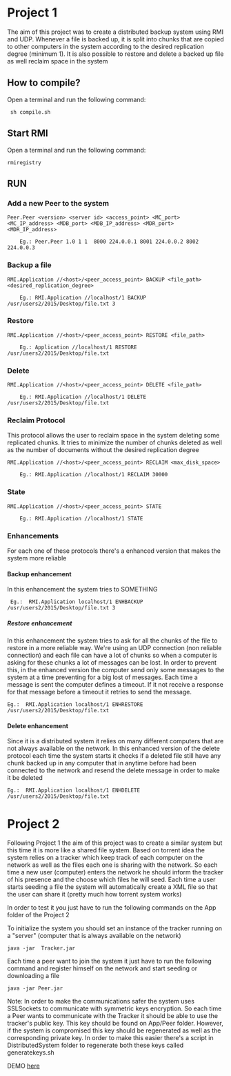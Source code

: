 # Project 1

The aim of this project was to create a distributed backup system using RMI and UDP. Whenever a file is backed up, it is split into chunks that are copied to other computers in the system according to the desired replication degree (minimum 1). It is also possible to restore and delete a backed up file as well reclaim space in the system

## How to compile?
 
 Open a terminal and run the following command:

     sh compile.sh


## Start RMI

 Open a terminal and run the following command:
    
    rmiregistry

## RUN

### Add a new Peer to the system

    Peer.Peer <version> <server id> <access_point> <MC_port> <MC_IP_address> <MDB_port> <MDB_IP_address> <MDR_port> <MDR_IP_address>

        Eg.: Peer.Peer 1.0 1 1  8000 224.0.0.1 8001 224.0.0.2 8002 224.0.0.3

### Backup a file

	RMI.Application //<host>/<peer_access_point> BACKUP <file_path> <desired_replication_degree>

		Eg.: RMI.Application //localhost/1 BACKUP /usr/users2/2015/Desktop/file.txt 3

### Restore

	RMI.Application //<host>/<peer_access_point> RESTORE <file_path>

		Eg.: Application //localhost/1 RESTORE /usr/users2/2015/Desktop/file.txt 

### Delete

	RMI.Application //<host>/<peer_access_point> DELETE <file_path>

		Eg.: RMI.Application //localhost/1 DELETE /usr/users2/2015/Desktop/file.txt

### Reclaim Protocol

This protocol allows the user to reclaim space in the system deleting some replicated chunks. It tries to minimize the number of chunks deleted as well as the number of documents without the desired replication degree

	RMI.Application //<host>/<peer_access_point> RECLAIM <max_disk_space>

		Eg.: RMI.Application //localhost/1 RECLAIM 30000

### State

	RMI.Application //<host>/<peer_access_point> STATE

		Eg.: RMI.Application //localhost/1 STATE


### Enhancements

  For each one of these protocols there's a enhanced version that makes the system more reliable

  #### Backup enhancement
  
  In this enhancement the system tries to SOMETHING

     Eg.:  RMI.Application localhost/1 ENHBACKUP /usr/users2/2015/Desktop/file.txt 3
  
  ##### Restore  enhancement
  
  In this enhancement the system tries to ask for all the chunks of the file to restore in a more reliable way. We're using an UDP connection (non reliable connection) and each file can have a lot of chunks so when a computer is asking for these chunks a lot of messages can be lost. In order to prevent this, in the enhanced version the computer send only some messages to the system at a time preventing for a big lost of messages. Each time a message is sent the computer defines a timeout. If it not receive a response for that message before a timeout it retries to send the message.

    Eg.:  RMI.Application localhost/1 ENHRESTORE /usr/users2/2015/Desktop/file.txt

  #### Delete enhancement
  
  Since it is a distributed system it relies on many different computers that are not always available on the network. In this enhanced version of the delete protocol each time the system starts it checks if a deleted file still have any chunk backed up in any computer that in anytime before had been connected to the network and resend the delete message in order to make it be deleted

    Eg.:  RMI.Application localhost/1 ENHDELETE /usr/users2/2015/Desktop/file.txt


# Project 2

Following Project 1 the aim of this project was to create a similar system but this time it is more like a shared file system. Based on torrent idea the system relies on a tracker which keep track of each computer on the network as well as the files each one is sharing with the network. So each time a new user (computer) enters the network he should inform the tracker of his presence and the choose which files he will seed. Each time a user starts seeding a file the system will automatically create a XML file so that the user can share it (pretty much how torrent system works)

In order to test it you just have to run the following commands on the App folder of the Project 2

To initialize the system you should set an instance of the tracker running on a "server" (computer that is always available on the network)

```
java -jar  Tracker.jar
```

Each time a peer want to join the system it just have to run the following command and register himself on the network and start seeding or downloading a file

```
java -jar Peer.jar
```

Note: In order to make the communications safer the system uses SSLSockets to communicate with symmetric keys encryption. So each time a Peer wants to communicate with the Tracker it should be able to use the tracker's public key. This key should be found on App/Peer folder. However, if the system is compromised this key should be regenerated as well as the corresponding private key. In order to make this easier there's a  script in DistributedSystem folder to regenerate both these keys called generatekeys.sh


DEMO [here](https://drive.google.com/file/d/1_onyAgl4iin1uBGZ3ngwC6lLpWQOBUB1/view)
